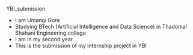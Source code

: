 YBI_submission
* I am Umangi Gore
* Studying BTech (Artificial Intelligence and Data Science) in Thadomal Shahani Engineering college
* I am in my second year
* This is the submission of my internship project in YBI
